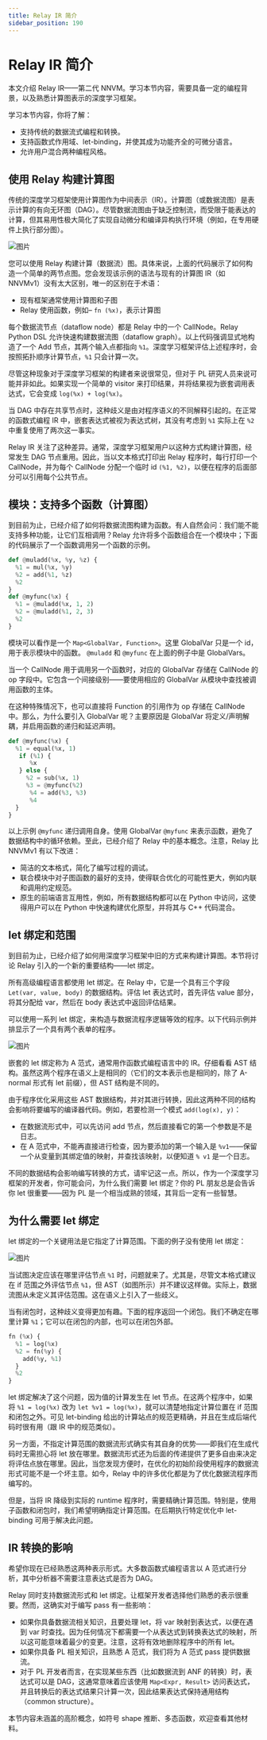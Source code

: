 ```yaml
---
title: Relay IR 简介
sidebar_position: 190
---
```


# Relay IR 简介

本文介绍 Relay IR——第二代 NNVM。学习本节内容，需要具备一定的编程背景，以及熟悉计算图表示的深度学习框架。

学习本节内容，你将了解：

* 支持传统的数据流式编程和转换。
* 支持函数式作用域、let-binding，并使其成为功能齐全的可微分语言。
* 允许用户混合两种编程风格。

## 使用 Relay 构建计算图

传统的深度学习框架使用计算图作为中间表示（IR）。计算图（或数据流图）是表示计算的有向无环图（DAG）。尽管数据流图由于缺乏控制流，而受限于能表达的计算，但其易用性极大简化了实现自动微分和编译异构执行环境（例如，在专用硬件上执行部分图）。

![图片](/img/docs/tvmai/tvmai.github.io/main/images/relay/dataflow.png)

您可以使用 Relay 构建计算（数据流）图。具体来说，上面的代码展示了如何构造一个简单的两节点图。您会发现该示例的语法与现有的计算图 IR（如 NNVMv1）没有太大区别，唯一的区别在于术语：

* 现有框架通常使用计算图和子图
* Relay 使用函数，例如– `fn (%x)`，表示计算图

每个数据流节点（dataflow node）都是 Relay 中的一个 CallNode。Relay Python DSL 允许快速构建数据流图（dataflow graph）。以上代码强调显式地构造了一个 Add 节点，其两个输入点都指向 `%1`。深度学习框架评估上述程序时，会按照拓扑顺序计算节点，`%1` 只会计算一次。

尽管这种现象对于深度学习框架的构建者来说很常见，但对于 PL 研究人员来说可能并非如此。如果实现一个简单的 visitor 来打印结果，并将结果视为嵌套调用表达式，它会变成 `log(%x) + log(%x)`。

当 DAG 中存在共享节点时，这种歧义是由对程序语义的不同解释引起的。在正常的函数式编程 IR 中，嵌套表达式被视为表达式树，其没有考虑到 `%1` 实际上在 `%2` 中重复使用了两次这一事实。

Relay IR 关注了这种差异。通常，深度学习框架用户以这种方式构建计算图，经常发生 DAG 节点重用。因此，当以文本格式打印出 Relay 程序时，每行打印一个 CallNode，并为每个 CallNode 分配一个临时 id `(%1, %2)`，以便在程序的后面部分可以引用每个公共节点。

## 模块：支持多个函数（计算图）

到目前为止，已经介绍了如何将数据流图构建为函数。有人自然会问：我们能不能支持多种功能，让它们互相调用？Relay 允许将多个函数组合在一个模块中；下面的代码展示了一个函数调用另一个函数的示例。

``` python
def @muladd(%x, %y, %z) {
  %1 = mul(%x, %y)
  %2 = add(%1, %z)
  %2
}
def @myfunc(%x) {
  %1 = @muladd(%x, 1, 2)
  %2 = @muladd(%1, 2, 3)
  %2
}
```

模块可以看作是一个 `Map<GlobalVar, Function>`。这里 GlobalVar 只是一个 id，用于表示模块中的函数。 `@muladd` 和 `@myfunc` 在上面的例子中是 GlobalVars。

当一个 CallNode 用于调用另一个函数时，对应的 GlobalVar 存储在 CallNode 的 op 字段中。它包含一个间接级别——要使用相应的 GlobalVar 从模块中查找被调用函数的主体。

在这种特殊情况下，也可以直接将 Function 的引用作为 op 存储在 CallNode 中。那么，为什么要引入 GlobalVar 呢？主要原因是 GlobalVar 将定义/声明解耦，并启用函数的递归和延迟声明。

``` python
def @myfunc(%x) {
  %1 = equal(%x, 1)
   if (%1) {
      %x
   } else {
     %2 = sub(%x, 1)
     %3 = @myfunc(%2)
      %4 = add(%3, %3)
      %4
  }
}
```

以上示例 `@myfunc` 递归调用自身。使用 GlobalVar `@myfunc` 来表示函数，避免了数据结构中的循环依赖。至此，已经介绍了 Relay 中的基本概念。注意，Relay 比 NNVMv1 有以下改进：

* 简洁的文本格式，简化了编写过程的调试。
* 联合模块中对子图函数的最好的支持，使得联合优化的可能性更大，例如内联和调用约定规范。
* 原生的前端语言互用性，例如，所有数据结构都可以在 Python 中访问，这使得用户可以在 Python 中快速构建优化原型，并将其与 C++ 代码混合。

## let 绑定和范围

到目前为止，已经介绍了如何用深度学习框架中旧的方式来构建计算图。本节将讨论 Relay 引入的一个新的重要结构——let 绑定。

所有高级编程语言都使用 let 绑定。在 Relay 中，它是一个具有三个字段 `Let(var, value, body)` 的数据结构。评估 let 表达式时，首先评估 value 部分，将其分配给 var，然后在 body 表达式中返回评估结果。

可以使用一系列 let 绑定，来构造与数据流程序逻辑等效的程序。以下代码示例并排显示了一个具有两个表单的程序。

![图片](/img/docs/tvmai/tvmai.github.io/main/images/relay/dataflow_vs_func.png)

嵌套的 let 绑定称为 A 范式，通常用作函数式编程语言中的 IR。仔细看看 AST 结构。虽然这两个程序在语义上是相同的（它们的文本表示也是相同的，除了 A-normal 形式有 let 前缀），但 AST 结构是不同的。

由于程序优化采用这些 AST 数据结构，并对其进行转换，因此这两种不同的结构会影响将要编写的编译器代码。例如，若要检测一个模式 `add(log(x), y)`：

* 在数据流形式中，可以先访问 add 节点，然后直接看它的第一个参数是不是日志。
* 在 A 范式中，不能再直接进行检查，因为要添加的第一个输入是 `%v1`——保留一个从变量到其绑定值的映射，并查找该映射，以便知道 `% v1` 是一个日志。

不同的数据结构会影响编写转换的方式，请牢记这一点。所以，作为一个深度学习框架的开发者，你可能会问，为什么我们需要 let 绑定？你的 PL 朋友总是会告诉你 let 很重要——因为 PL 是一个相当成熟的领域，其背后一定有一些智慧。

## 为什么需要 let 绑定

let 绑定的一个关键用法是它指定了计算范围。下面的例子没有使用 let 绑定：

![图片](/img/docs/tvmai/tvmai.github.io/main/images/relay/let_scope.png)

当试图决定应该在哪里评估节点 `%1` 时，问题就来了。尤其是，尽管文本格式建议在 if 范围之外评估节点 `%1`，但 AST（如图所示）并不建议这样做。实际上，数据流图从未定义其评估范围。这在语义上引入了一些歧义。

当有闭包时，这种歧义变得更加有趣。下面的程序返回一个闭包。我们不确定在哪里计算 `%1`；它可以在闭包的内部，也可以在闭包外部。

``` python
fn (%x) {
  %1 = log(%x)
  %2 = fn(%y) {
    add(%y, %1)
  }
  %2
}
```

let 绑定解决了这个问题，因为值的计算发生在 let 节点。在这两个程序中，如果将 `%1 = log(%x)` 改为 `let %v1 = log(%x)`，就可以清楚地指定计算位置在 if 范围和闭包之外。可见 let-binding 给出的计算站点的规范更精确，并且在生成后端代码时很有用（跟 IR 中的规范类似）。

另一方面，不指定计算范围的数据流形式确实有其自身的优势——即我们在生成代码时无需担心将 let 放在哪里。数据流形式还为后面的传递提供了更多自由来决定将评估点放在哪里。因此，当您发现方便时，在优化的初始阶段使用程序的数据流形式可能不是一个坏主意。如今，Relay 中的许多优化都是为了优化数据流程序而编写的。

但是，当将 IR 降级到实际的 runtime 程序时，需要精确计算范围。特别是，使用子函数和闭包时，我们希望明确指定计算范围。在后期执行特定优化中 let-binding 可用于解决此问题。

## IR 转换的影响

希望你现在已经熟悉这两种表示形式。大多数函数式编程语言以 A 范式进行分析，其中分析器不需要注意表达式是否为 DAG。

Relay 同时支持数据流形式和 let 绑定。让框架开发者选择他们熟悉的表示很重要。然而，这确实对于编写 pass 有一些影响：

* 如果你具备数据流相关知识，且要处理 let，将 var 映射到表达式，以便在遇到 var 时查找。因为任何情况下都需要一个从表达式到转换表达式的映射，所以这可能意味着最少的变更。注意，这将有效地删除程序中的所有 let。
* 如果你具备 PL 相关知识，且熟悉 A 范式，我们将为 A 范式 pass 提供数据流。
* 对于 PL 开发者而言，在实现某些东西（比如数据流到 ANF 的转换）时，表达式可以是 DAG，这通常意味着应该使用 `Map<Expr, Result>` 访问表达式，并且转换后的表达式结果只计算一次，因此结果表达式保持通用结构（common structure）。

本节内容未涵盖的高阶概念，如符号 shape 推断、多态函数，欢迎查看其他材料。
